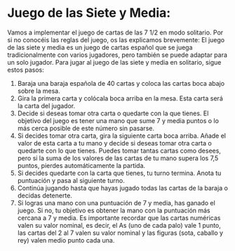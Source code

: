 # **Juego de las Siete y Media**:

Vamos a implementar el juego de cartas de las 7 1/2 en modo solitario.
Por si no conocéis las reglas del juego, os las explicamos brevemente:
El juego de las siete y media es un juego de cartas español que se juega tradicionalmente con varios jugadores, pero también se puede adaptar para un solo jugador.
Para jugar al juego de las siete y media en solitario, sigue estos pasos:
1.	Baraja una baraja española de 40 cartas y coloca las cartas boca abajo sobre la mesa.
2.	Gira la primera carta y colócala boca arriba en la mesa. Esta carta será la carta del jugador.
3.	Decide si deseas tomar otra carta o quedarte con la que tienes. El objetivo del juego es tener una mano que sume 7 y media puntos o lo más cerca posible de este número sin pasarse.
4.	Si decides tomar otra carta, gira la siguiente carta boca arriba. Añade el valor de esta carta a tu mano y decide si deseas tomar otra carta o quedarte con lo que tienes. Puedes tomar tantas cartas como desees, pero si la suma de los valores de las cartas de tu mano supera los 7,5 puntos, pierdes automáticamente la partida.
5.	Si decides quedarte con la carta que tienes, tu turno termina. Anota tu puntuación y pasa al siguiente turno.
6.	Continúa jugando hasta que hayas jugado todas las cartas de la baraja o decidas detenerte.
7.	Si logras una mano con una puntuación de 7 y media, has ganado el juego. Si no, tu objetivo es obtener la mano con la puntuación más cercana a 7 y media.
Es importante recordar que las cartas numéricas valen su valor nominal, es decir, el As (uno de cada palo) vale 1 punto, las cartas del 2 al 7 valen su valor nominal y las figuras (sota, caballo y rey) valen medio punto cada una.


